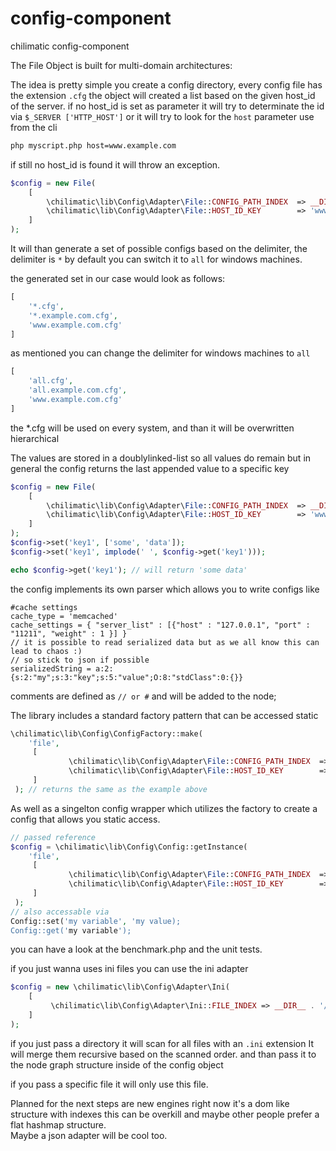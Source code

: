 # config-component
chilimatic config-component


The File Object is built for multi-domain architectures:

The idea is pretty simple you create a config directory, 
every config file has the extension ```.cfg``` the object will created a list based
 on the given host_id of the server. 
if no host_id is set as parameter it will try to determinate the id via ```$_SERVER ['HTTP_HOST']```
or it will try to look for the ```host``` parameter use from the cli

```bash 
php myscript.php host=www.example.com
``` 

if still no host_id is found it will throw an exception.

```php
$config = new File(
    [
        \chilimatic\lib\Config\Adapter\File::CONFIG_PATH_INDEX  => __DIR__ . '/test/data',
        \chilimatic\lib\Config\Adapter\File::HOST_ID_KEY        => 'www.example.com' 
    ]
);
```

It will than generate a set of possible configs based on the delimiter, 
the delimiter is ```*``` by default you can switch it to ```all``` for windows machines.

the generated set in our case would look as follows:

```php
[ 
    '*.cfg', 
    '*.example.com.cfg', 
    'www.example.com.cfg'
]
```
as mentioned you can change the delimiter for windows machines to ```all```
```php
[ 
    'all.cfg', 
    'all.example.com.cfg', 
    'www.example.com.cfg'
]
```
the *.cfg will be used on every system, and than it will be overwritten hierarchical

The values are stored in a doublylinked-list so all values do remain but in 
general the config returns the last appended value to a specific key

```php
$config = new File(
    [
        \chilimatic\lib\Config\Adapter\File::CONFIG_PATH_INDEX  => __DIR__ . '/test/data',
        \chilimatic\lib\Config\Adapter\File::HOST_ID_KEY        => 'www.example.com' 
    ]
);
$config->set('key1', ['some', 'data']);
$config->set('key1', implode(' ', $config->get('key1')));

echo $config->get('key1'); // will return 'some data'
```
the config implements its own parser which allows you to write configs like
```
#cache settings
cache_type = 'memcached'
cache_settings = { "server_list" : [{"host" : "127.0.0.1", "port" : "11211", "weight" : 1 }] }
// it is possible to read serialized data but as we all know this can lead to chaos :) 
// so stick to json if possible
serializedString = a:2:{s:2:"my";s:3:"key";s:5:"value";O:8:"stdClass":0:{}}
```
comments are defined as ```// or #``` and will be added to the node;


The library includes a standard factory pattern that can be accessed static

```php
\chilimatic\lib\Config\ConfigFactory::make(
    'file',
     [
             \chilimatic\lib\Config\Adapter\File::CONFIG_PATH_INDEX  => __DIR__ . '/test/data',
             \chilimatic\lib\Config\Adapter\File::HOST_ID_KEY        => 'www.example.com' 
     ]
 ); // returns the same as the example above
```

As well as a singelton config wrapper which utilizes the factory to create a config that 
allows you static access.

```php
// passed reference
$config = \chilimatic\lib\Config\Config::getInstance(
    'file',
     [
             \chilimatic\lib\Config\Adapter\File::CONFIG_PATH_INDEX  => __DIR__ . '/test/data',
             \chilimatic\lib\Config\Adapter\File::HOST_ID_KEY        => 'www.example.com' 
     ]
 );
// also accessable via
Config::set('my variable', 'my value);
Config::get('my variable');
```

you can have a look at the benchmark.php and the unit tests. 


if you just wanna uses ini files you can use the ini adapter
```php
$config = new \chilimatic\lib\Config\Adapter\Ini(
    [
         \chilimatic\lib\Config\Adapter\Ini::FILE_INDEX => __DIR__ . '/test/data/'
    ]
);
```
if you just pass a directory it will scan for all files with an ```.ini``` extension
It will merge them recursive based on the scanned order. 
and than pass it to the node graph structure inside of the config object

if you pass a specific file it will only use this file.

Planned for the next steps are new engines right now it's a dom like structure with indexes
this can be overkill and maybe other people prefer a flat hashmap structure.  
Maybe a json adapter will be cool too.
